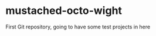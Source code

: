 mustached-octo-wight
====================
First Git repository, going to have some test projects in here
